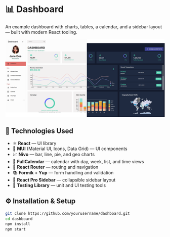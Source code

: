 # 📊 Dashboard

An example dashboard with charts, tables, a calendar, and a sidebar layout — built with modern React tooling.

![Dashboard Screenshot](./public/Dashboard.png)

## 🚀 Technologies Used

- ⚛️ **React** — UI library
- 🎨 **MUI** (Material UI, Icons, Data Grid) — UI components
- 📈 **Nivo** — bar, line, pie, and geo charts
- 📅 **FullCalendar** — calendar with day, week, list, and time views
- 🧭 **React Router** — routing and navigation
- 📚 **Formik + Yup** — form handling and validation
- 📂 **React Pro Sidebar** — collapsible sidebar layout
- 🧪 **Testing Library** — unit and UI testing tools

## ⚙️ Installation & Setup

```bash
git clone https://github.com/yourusername/dashboard.git
cd dashboard
npm install
npm start
